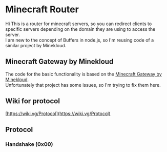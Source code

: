 # Minecraft Router

Hi
This is a router for minecraft servers, so you can redirect clients to specific servers 
depending on the domain they are using to access the server.  
I am new to the concept of Buffers in node.js, so I'm reusing code of a similar project by Minekloud. 

## Minecraft Gateway by Minekloud
The code for the basic functionality is based on the [Minecraft Gateway by Minekloud](https://gitlab.com/minekloud/minecraft-gateway).  
Unfortunately that project has some issues, so I'm trying to fix them here.  

## Wiki for protocol

[https://wiki.vg/Protocol](https://wiki.vg/Protocol)


## Protocol

### Handshake (0x00)


